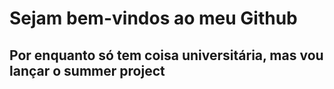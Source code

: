 # Sejam bem-vindos ao meu Github
## Por enquanto só tem coisa universitária, mas vou lançar o summer project

